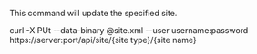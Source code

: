 This command will update the specified site.

curl -X PUt --data-binary @site.xml --user username:password https://server:port/api/site/{site type}/{site name}